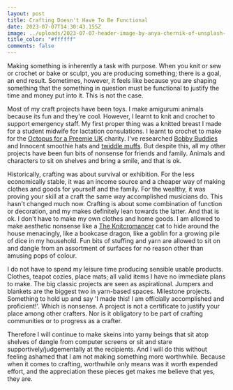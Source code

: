 ```yaml
---
layout: post
title: Crafting Doesn't Have To Be Functional
date: 2023-07-07T14:30:43.155Z
image: ../uploads/2023-07-07-header-image-by-anya-chernik-of-unsplash-.jpg
title_color: "#ffffff"
comments: false
---
```

M﻿aking something is inherently a task with purpose. When you knit or sew or crochet or bake or sculpt, you are producing something; there is a goal, an end result. Sometimes, however, it feels like because you are shaping something that the something in question must be functional to justify the time and money put into it. This is not the case.

M﻿ost of my craft projects have been toys. I make amigurumi animals because its fun and they're cool. However, I learnt to knit and crochet to support emergency staff. My first proper thing was a knitted breast I made for a student midwife for lactation consulations. I learnt to crochet to make for the [Octopus for a Preemie UK](https://octopusforapreemie.co.uk/) charity. I've researched [Bobby Buddies](https://www.hampshire.police.uk/news/hampshire/news/news/2019/september/bobby-buddies-officers-give-teddy-bears-to-children-living-with-domestic-abuse/#:~:text=...%20Knitted%20police%20officer%20teddy%20bears%20are%20being,exist%20when%20police%20attend%20after%20a%20domestic%20incident.) and Innocent smoothie hats and [twiddle muffs](https://www.ouh.nhs.uk/patient-guide/documents/twiddle-muffs.pdf). But despite this, all my other projects have been fun bits of nonsense for friends and family. Animals and characters to sit on shelves and bring a smile, and that is ok.

H﻿istorically, crafting was about survival or exhibition. For the less economically stable, it was an income source and a cheaper way of making clothes and goods for yourself and the family. For the wealthy, it was proving your skill at a craft the same way accomplished musicians do. This hasn't changed much now. Crafting is about some combination of function or decoration, and my makes definitely lean towards the latter. And that is ok. I don't have to make my own clothes and home goods. I am allowed to make aesthetic nonsense like a [The Knitcromancer](https://www.youtube.com/watch?v=WtfGTsSnMNg&cbrd=1) cat to hide around the house menacingly, like a bookcase dragon, like a goblin for a growing pile of dice in my household. Fun bits of stuffing and yarn are allowed to sit on and dangle from an assortment of surfaces for no reason other than amusing pops of colour.

I﻿ do not have to spend my leisure time producing sensible usable products. Clothes, teapot cozies, place mats; all valid items I have no immediate plans to make. The big classic projects are seen as aspirational. Jumpers and blankets are the biggest two in yarn-based spaces. Milestone projects. Something to hold up and say 'I made this! I am officially accomplished and proficient!'. Which is nonsense. A project is not a certificate to justify your place among other crafters. Nor is it obligatory to be part of crafting communities or to progress as a crafter.

T﻿herefore I will continue to make skeins into yarny beings that sit atop shelves of dangle from computer screens or sit and stare supportively/judgementally at the recipients. And I will do this without feeling ashamed that I am not making something more worthwhile. Because when it comes to crafting, worthwhile only means was it worth expended effort, and the appreciation these pieces get makes me believe that yes, they are.